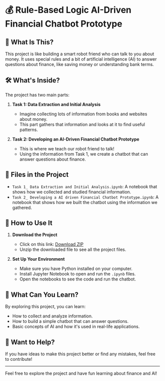 
# 💰 Rule-Based Logic AI-Driven Financial Chatbot Prototype

## 🧠 What Is This?

This project is like building a smart robot friend who can talk to you about money. It uses special rules and a bit of artificial intelligence (AI) to answer questions about finance, like saving money or understanding bank terms.

## 🛠️ What's Inside?

The project has two main parts:

1. **Task 1: Data Extraction and Initial Analysis**
   - Imagine collecting lots of information from books and websites about money.
   - This part gathers that information and looks at it to find useful patterns.

2. **Task 2: Developing an AI-Driven Financial Chatbot Prototype**
   - This is where we teach our robot friend to talk!
   - Using the information from Task 1, we create a chatbot that can answer questions about finance.

## 📁 Files in the Project

- `Task 1_ Data Extraction and Initial Analysis.ipynb`: A notebook that shows how we collected and studied financial information.
- `Task 2_ Developing a AI driven Financial Chatbot Prototype.ipynb`: A notebook that shows how we built the chatbot using the information we gathered.

## 🚀 How to Use It

1. **Download the Project**
   - Click on this link: [Download ZIP](https://github.com/CoderRakeshSharma/Rule-based-Logic-AI-Driven-Financial-Chatbot-Prototype/archive/refs/heads/main.zip)
   - Unzip the downloaded file to see all the project files.

2. **Set Up Your Environment**
   - Make sure you have Python installed on your computer.
   - Install Jupyter Notebook to open and run the `.ipynb` files.
   - Open the notebooks to see the code and run the chatbot.

## 🎯 What Can You Learn?

By exploring this project, you can learn:

- How to collect and analyze information.
- How to build a simple chatbot that can answer questions.
- Basic concepts of AI and how it's used in real-life applications.

## 🤝 Want to Help?

If you have ideas to make this project better or find any mistakes, feel free to contribute!

---

Feel free to explore the project and have fun learning about finance and AI!
